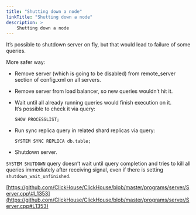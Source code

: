 ```yaml
---
title: "Shutting down a node"
linkTitle: "Shutting down a node"
description: >
    Shutting down a node
---
```


It’s possible to shutdown server on fly, but that would lead to failure of some queries.

More safer way:

* Remove server \(which is going to be disabled\) from remote\_server section of config.xml on all servers.
* Remove server from load balancer, so new queries wouldn’t hit it.
* Wait until all already running queries would finish execution on it.  
  It’s possible to check it via query:

  ```text
  SHOW PROCESSLIST;
  ```

* Run sync replica query in related shard replicas via query:

  ```text
  SYSTEM SYNC REPLICA db.table;
  ```

* Shutdown server.

`SYSTEM SHUTDOWN` query doesn’t wait until query completion and tries to kill all queries immediately after receiving signal, even if there is setting `shutdown_wait_unfinished`.

[https://github.com/ClickHouse/ClickHouse/blob/master/programs/server/Server.cpp\#L1353](https://github.com/ClickHouse/ClickHouse/blob/master/programs/server/Server.cpp#L1353)




